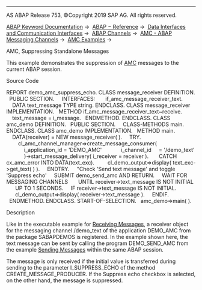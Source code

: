   

* * *

AS ABAP Release 753, ©Copyright 2019 SAP AG. All rights reserved.

[ABAP Keyword Documentation](https://help.sap.com/doc/abapdocu_753_index_htm/7.53/en-US/abenabap.htm) →  [ABAP − Reference](https://help.sap.com/doc/abapdocu_753_index_htm/7.53/en-US/abenabap_reference.htm) →  [Data Interfaces and Communication Interfaces](https://help.sap.com/doc/abapdocu_753_index_htm/7.53/en-US/abenabap_data_communication.htm) →  [ABAP Channels](https://help.sap.com/doc/abapdocu_753_index_htm/7.53/en-US/abenabap_channels.htm) →  [AMC - ABAP Messaging Channels](https://help.sap.com/doc/abapdocu_753_index_htm/7.53/en-US/abenamc.htm) →  [AMC Examples](https://help.sap.com/doc/abapdocu_753_index_htm/7.53/en-US/abenamc_abexas.htm) → 

AMC, Suppressing Standalone Messages

This example demonstrates the suppression of [AMC](https://help.sap.com/doc/abapdocu_753_index_htm/7.53/en-US/abenamc_glosry.htm "Glossary Entry") messages to the current ABAP session.

Source Code

REPORT demo\_amc\_suppress\_echo.
CLASS message\_receiver DEFINITION.
  PUBLIC SECTION.
    INTERFACES:
      if\_amc\_message\_receiver\_text.
    DATA text\_message TYPE string.
ENDCLASS.
CLASS message\_receiver IMPLEMENTATION.
  METHOD if\_amc\_message\_receiver\_text~receive.
    text\_message = i\_message.
  ENDMETHOD.
ENDCLASS.
CLASS amc\_demo DEFINITION.
  PUBLIC SECTION.
    CLASS-METHODS main.
ENDCLASS.
CLASS amc\_demo IMPLEMENTATION.
  METHOD main.
    DATA(receiver) = NEW message\_receiver( ).
    TRY.
        cl\_amc\_channel\_manager=>create\_message\_consumer(
            i\_application\_id = 'DEMO\_AMC'
            i\_channel\_id     = '/demo\_text'
            )->start\_message\_delivery( i\_receiver = receiver ).
      CATCH cx\_amc\_error INTO DATA(text\_exc).
        cl\_demo\_output=>display( text\_exc->get\_text( ) ).
    ENDTRY.
    "Check 'Send text message' and toggle 'Suppress echo'
    SUBMIT demo\_send\_amc AND RETURN.
    WAIT FOR MESSAGING CHANNELS
      UNTIL receiver->text\_message IS NOT INITIAL
      UP TO 1 SECONDS.
    IF receiver->text\_message IS NOT INITIAL.
      cl\_demo\_output=>display( receiver->text\_message ).
    ENDIF.
  ENDMETHOD.
ENDCLASS.
START-OF-SELECTION.
  amc\_demo=>main( ).

Description

Like in the executable example for [Receiving Messages](https://help.sap.com/doc/abapdocu_753_index_htm/7.53/en-US/abenamc_receive_abexa.htm), a receiver object for the messaging channel /demo\_text of the application DEMO\_AMC from the package SABAPDEMOS is registered. In the example shown here, the text message can be sent by calling the program DEMO\_SEND\_AMC from the example [Sending Messages](https://help.sap.com/doc/abapdocu_753_index_htm/7.53/en-US/abenamc_send_abexa.htm) within the same ABAP session.

The message is only received if the initial value is transferred during sending to the parameter I\_SUPPRESS\_ECHO of the method CREATE\_MESSAGE\_PRODUCER. If the Suppress echo checkbox is selected, on the other hand, the message is suppressed.